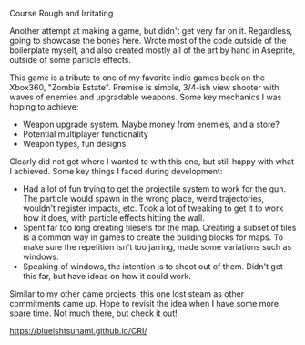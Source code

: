 Course Rough and Irritating

Another attempt at making a game, but didn't get very far on it. Regardless, going to showcase the bones here. Wrote most of the code outside of the boilerplate myself, and also created mostly all of the art by hand in Aseprite, outside of some particle effects. 

This game is a tribute to one of my favorite indie games back on the Xbox360, "Zombie Estate". Premise is simple, 3/4-ish view shooter with waves of enemies and upgradable weapons. Some key mechanics I was hoping to achieve: 
- Weapon upgrade system. Maybe money from enemies, and a store?
- Potential multiplayer functionality
- Weapon types, fun designs

Clearly did not get where I wanted to with this one, but still happy with what I achieved. Some key things I faced during development: 
- Had a lot of fun trying to get the projectile system to work for the gun. The particle would spawn in the wrong place, weird trajectories, wouldn't register impacts, etc. Took a lot of tweaking to get it to work how it does, with particle effects hitting the wall.
- Spent far too long creating tilesets for the map. Creating a subset of tiles is a common way in games to create the building blocks for maps. To make sure the repetition isn't too jarring, made some variations such as windows.
- Speaking of windows, the intention is to shoot out of them. Didn't get this far, but have ideas on how it could work.

Similar to my other game projects, this one lost steam as other commitments came up. Hope to revisit the idea when I have some more spare time. Not much there, but check it out!

https://blueishtsunami.github.io/CRI/
